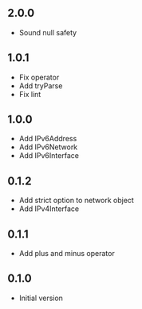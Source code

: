 ## 2.0.0
- Sound null safety

## 1.0.1
- Fix operator
- Add tryParse
- Fix lint

## 1.0.0
- Add IPv6Address
- Add IPv6Network
- Add IPv6Interface

## 0.1.2
- Add strict option to network object
- Add IPv4Interface

## 0.1.1
- Add plus and minus operator

## 0.1.0
- Initial version
